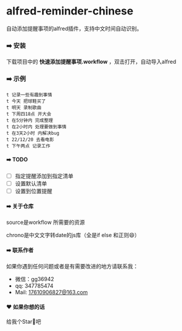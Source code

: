 # alfred-reminder-chinese
 自动添加提醒事项的alfred插件，支持中文时间自动识别。

### ➡️ 安装

下载项目中的 **快速添加提醒事项.workflow** ，双击打开，自动导入alfred

### ➡️ 示例

```
t 记录一些有趣到事情
t 今天 把球鞋买了
t 明天 录制歌曲
t 下周四18点 开大会
t 在5分钟内 完成整理
t 在2小时内 处理要做到事情
t 在3天2小时 内解决bug
t 22/12/20 去看电影
t 下午两点 记录工作
```



#### ➡️ TODO

- [ ] 指定提醒添加到指定清单
- [ ] 设置默认清单
- [ ] 设置到位置提醒

#### ➡️ 关于仓库

source是workflow 所需要的资源

chrono是中文文字转date的js库（全是if else 和正则😄）

#### ➡️ 联系作者

如果你遇到任何问题或者是有需要改进的地方请联系我：

- 微信：gg36942
- qq: 347785474
- Mail: 17610906827@163.com

#### ❤️ 如果你想的话

给我个Star🌟吧